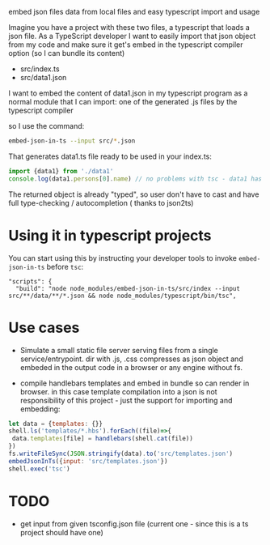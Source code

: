 embed json files data from local files and easy typescript import and usage

Imagine you have a project with these two files, a typescript that loads a json file. As a TypeScript developer I want to easily import that json object from my code and make sure it get's embed in the typescript compiler option (so I can bundle its content)

 - src/index.ts
 - src/data1.json

 I want to embed the content of data1.json in my typescript program as a normal module that I can import: one of the generated .js files by the typescript compiler


so I use the command: 

```sh
embed-json-in-ts --input src/*.json
```

That generates data1.ts file ready to be used in your index.ts: 

```typescript
import {data1} from './data1'
console.log(data1.persons[0].name) // no problems with tsc - data1 has a type :)
```

The returned object is already "typed", so user don't have to cast and have full type-checking / autocompletion ( thanks to json2ts)

# Using it in typescript projects

You can start using this by instructing your developer tools to invoke `embed-json-in-ts` before `tsc`:

```
"scripts": {
  "build": "node node_modules/embed-json-in-ts/src/index --input src/**/data/**/*.json && node node_modules/typescript/bin/tsc",
```

# Use cases

 * Simulate a small static file server serving files from a single service/entrypoint. dir with .js, .css compresses as json object and embeded in the output code in a browser or any engine without fs. 

 * compile handlebars templates and embed in bundle so can render in browser. in this case template compilation into a json is not responsibility of this project - just the support for importing and embedding: 
 ```javascript
let data = {templates: {}}
shell.ls('templates/*.hbs').forEach((file)=>{
  data.templates[file] = handlebars(shell.cat(file))
})
fs.writeFileSync(JSON.stringify(data).to('src/templates.json')
embedJsonInTs({input: 'src/templates.json'})
shell.exec('tsc')
 ```


# TODO

 * get input from given tsconfig.json file (current one - since this is a ts project should have one)